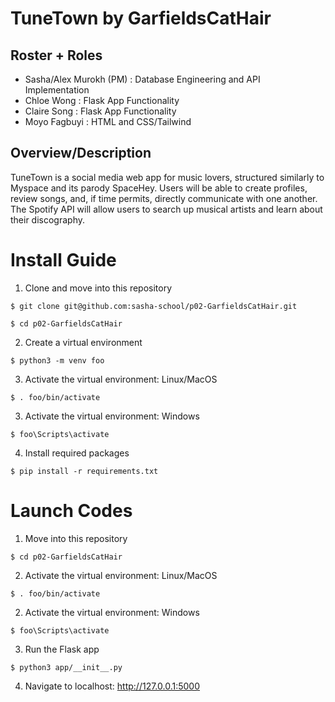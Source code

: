 # TuneTown by GarfieldsCatHair

## Roster + Roles
- Sasha/Alex Murokh (PM) : Database Engineering and API Implementation
- Chloe Wong : Flask App Functionality
- Claire Song : Flask App Functionality
- Moyo Fagbuyi : HTML and CSS/Tailwind

## Overview/Description
TuneTown is a social media web app for music lovers, structured similarly to Myspace and its parody SpaceHey. Users will be able to create profiles, review songs, and, if time permits, directly communicate with one another. The Spotify API will allow users to search up musical artists and learn about their discography.

# Install Guide

1. Clone and move into this repository
```
$ git clone git@github.com:sasha-school/p02-GarfieldsCatHair.git
```
```
$ cd p02-GarfieldsCatHair
```
2. Create a virtual environment
```
$ python3 -m venv foo
```
3. Activate the virtual environment: Linux/MacOS
```
$ . foo/bin/activate
```
3. Activate the virtual environment: Windows
```
$ foo\Scripts\activate
```
4. Install required packages
```
$ pip install -r requirements.txt
```

# Launch Codes

1. Move into this repository
```
$ cd p02-GarfieldsCatHair
```
2. Activate the virtual environment: Linux/MacOS
```
$ . foo/bin/activate
```
2. Activate the virtual environment: Windows
```
$ foo\Scripts\activate
```
3. Run the Flask app
```
$ python3 app/__init__.py
```
4. Navigate to localhost: http://127.0.0.1:5000
